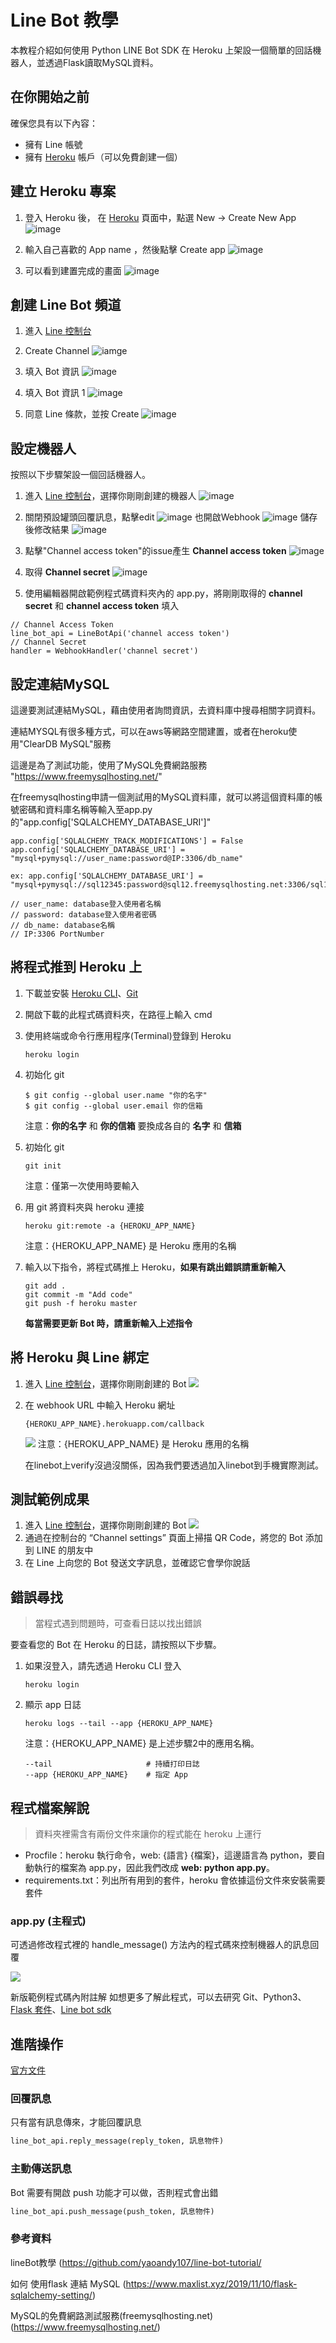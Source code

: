 # Line Bot 教學

本教程介紹如何使用 Python LINE Bot SDK 在 Heroku 上架設一個簡單的回話機器人，並透過Flask讀取MySQL資料。

## 在你開始之前

確保您具有以下內容：

- 擁有 Line 帳號
- 擁有 [Heroku](https://www.heroku.com) 帳戶（可以免費創建一個）

## 建立 Heroku 專案
1. 登入 Heroku 後，
  在 [Heroku](https://dashboard.heroku.com/apps) 頁面中，點選 New -> Create New App
  ![image](https://github.com/marcussfu/linebotWithFlaskAndMySQL/blob/main/image/intro1.png)
2. 輸入自己喜歡的 App name ，然後點擊 Create app
  ![image](https://github.com/marcussfu/linebotWithFlaskAndMySQL/blob/main/image/intro2.png)

3. 可以看到建置完成的畫面
  ![image](https://github.com/marcussfu/linebotWithFlaskAndMySQL/blob/main/image/intro3.png)

## 創建 Line Bot 頻道
1.  進入 [Line 控制台](https://developers.line.me/console/)

2.  Create Channel
    ![iamge](https://github.com/marcussfu/linebotWithFlaskAndMySQL/blob/main/image/intro4.png)
3. 填入 Bot 資訊
    ![image](https://github.com/marcussfu/linebotWithFlaskAndMySQL/blob/main/image/intro5.png)
4. 填入 Bot 資訊 1
    ![image](https://github.com/marcussfu/linebotWithFlaskAndMySQL/blob/main/image/intro6.png)
5. 同意 Line 條款，並按 Create
    ![image](https://github.com/marcussfu/linebotWithFlaskAndMySQL/blob/main/image/intro7.png)

## 設定機器人

按照以下步驟架設一個回話機器人。

1. 進入 [Line 控制台](https://developers.line.me/console/)，選擇你剛剛創建的機器人
    ![image](https://github.com/marcussfu/linebotWithFlaskAndMySQL/blob/main/image/intro8.png)
2. 關閉預設罐頭回覆訊息，點擊edit
    ![image](https://github.com/marcussfu/linebotWithFlaskAndMySQL/blob/main/image/intro9.png) 
   也開啟Webhook
    ![image](https://github.com/marcussfu/linebotWithFlaskAndMySQL/blob/main/image/intro10.png)
   儲存後修改結果
    ![image](https://github.com/marcussfu/linebotWithFlaskAndMySQL/blob/main/image/intro11.png)
3. 點擊"Channel access token"的issue產生 **Channel access token**
    ![image](https://github.com/marcussfu/linebotWithFlaskAndMySQL/blob/main/image/intro12.png)
4. 取得 **Channel secret**
    ![image](https://github.com/marcussfu/linebotWithFlaskAndMySQL/blob/main/image/intro13.png)

5. 使用編輯器開啟範例程式碼資料夾內的 app.py，將剛剛取得的 **channel secret** 和 **channel access token** 填入
  ```shell＝
  // Channel Access Token
  line_bot_api = LineBotApi('channel access token')
  // Channel Secret
  handler = WebhookHandler('channel secret')
  ```

## 設定連結MySQL

這邊要測試連結MySQL，藉由使用者詢問資訊，去資料庫中搜尋相關字詞資料。

連結MYSQL有很多種方式，可以在aws等網路空間建置，或者在heroku使用"ClearDB MySQL"服務

這邊是為了測試功能，使用了MySQL免費網路服務 "https://www.freemysqlhosting.net/"

在freemysqlhosting申請一個測試用的MySQL資料庫，就可以將這個資料庫的帳號密碼和資料庫名稱等輸入至app.py的"app.config['SQLALCHEMY_DATABASE_URI']"

```shell＝
app.config['SQLALCHEMY_TRACK_MODIFICATIONS'] = False
app.config['SQLALCHEMY_DATABASE_URI'] = "mysql+pymysql://user_name:password@IP:3306/db_name"

ex: app.config['SQLALCHEMY_DATABASE_URI'] = "mysql+pymysql://sql12345:password@sql12.freemysqlhosting.net:3306/sql12345"

// user_name: database登入使用者名稱
// password: database登入使用者密碼
// db_name: database名稱
// IP:3306 PortNumber
```

## 將程式推到 Heroku 上

1. 下載並安裝 [Heroku CLI](https://devcenter.heroku.com/articles/heroku-cli)、[Git](https://git-scm.com/)
2. 開啟下載的此程式碼資料夾，在路徑上輸入 cmd
3. 使用終端或命令行應用程序(Terminal)登錄到 Heroku
    ```shell＝
    heroku login
    ```
4. 初始化 git
    ``` shell=
    $ git config --global user.name "你的名字"
    $ git config --global user.email 你的信箱
    ```
    注意：**你的名字** 和 **你的信箱** 要換成各自的 **名字** 和 **信箱**

5. 初始化 git
    ```shell＝
    git init
    ```
    注意：僅第一次使用時要輸入

6. 用 git 將資料夾與 heroku 連接
    ```shell＝
    heroku git:remote -a {HEROKU_APP_NAME}
    ```
    注意：{HEROKU_APP_NAME} 是 Heroku 應用的名稱
    
7. 輸入以下指令，將程式碼推上 Heroku，**如果有跳出錯誤請重新輸入**
    ```shell
    git add .
    git commit -m "Add code"
    git push -f heroku master
    ```
    **每當需要更新 Bot 時，請重新輸入上述指令**

## 將 Heroku 與 Line 綁定
1. 進入 [Line 控制台](https://developers.line.me/console/)，選擇你剛剛創建的 Bot
    ![](https://i.imgur.com/6ocsOBW.png)
2. 在 webhook URL 中輸入 Heroku 網址

    ```shell
    {HEROKU_APP_NAME}.herokuapp.com/callback
    ```
    ![](https://i.imgur.com/EkDhAgb.png)
    注意：{HEROKU_APP_NAME} 是 Heroku 應用的名稱
    
    在linebot上verify沒過沒關係，因為我們要透過加入linebot到手機實際測試。

  
## 測試範例成果
1. 進入 [Line 控制台](https://developers.line.me/console/)，選擇你剛剛創建的 Bot
    ![](https://i.imgur.com/6ocsOBW.png)
2. 通過在控制台的 “Channel settings” 頁面上掃描 QR Code，將您的 Bot 添加到 LINE 的朋友中
3. 在 Line 上向您的 Bot 發送文字訊息，並確認它會學你說話

## 錯誤尋找

> 當程式遇到問題時，可查看日誌以找出錯誤

要查看您的 Bot 在 Heroku 的日誌，請按照以下步驟。

1. 如果沒登入，請先透過 Heroku CLI 登入
    ```shell
    heroku login
    ```

2. 顯示 app 日誌
    ```shell
    heroku logs --tail --app {HEROKU_APP_NAME}
    ```
    注意：{HEROKU_APP_NAME} 是上述步驟2中的應用名稱。
    ```shell
    --tail                     # 持續打印日誌
    --app {HEROKU_APP_NAME}    # 指定 App
    ```

## 程式檔案解說

> 資料夾裡需含有兩份文件來讓你的程式能在 heroku 上運行

- Procfile：heroku 執行命令，web: {語言} {檔案}，這邊語言為 python，要自動執行的檔案為 app.py，因此我們改成 **web: python app.py**。
- requirements.txt：列出所有用到的套件，heroku 會依據這份文件來安裝需要套件

### app.py (主程式)
可透過修改程式裡的 handle_message() 方法內的程式碼來控制機器人的訊息回覆

![](https://i.imgur.com/DNeNbpV.png)

新版範例程式碼內附註解
如想更多了解此程式，可以去研究 Git、Python3、[Flask 套件](http://docs.jinkan.org/docs/flask/)、[Line bot sdk](https://github.com/line/line-bot-sdk-python)


## 進階操作
[官方文件](https://github.com/line/line-bot-sdk-python#api)
### 回覆訊息
只有當有訊息傳來，才能回覆訊息
```python
line_bot_api.reply_message(reply_token, 訊息物件)
```
### 主動傳送訊息
Bot 需要有開啟 push 功能才可以做，否則程式會出錯
```python
line_bot_api.push_message(push_token, 訊息物件)
```

### 參考資料
lineBot教學
(https://github.com/yaoandy107/line-bot-tutorial/

如何 使用flask 連結 MySQL
(https://www.maxlist.xyz/2019/11/10/flask-sqlalchemy-setting/)

MySQL的免費網路測試服務(freemysqlhosting.net)
(https://www.freemysqlhosting.net/)



